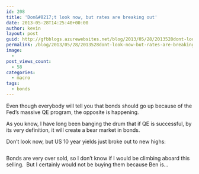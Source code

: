 ```yaml
---
id: 208
title: 'Don&#8217;t look now, but rates are breaking out'
date: 2013-05-28T14:25:40+00:00
author: kevin
layout: post
guid: http://gfbblogs.azurewebsites.net/blog/2013/05/28/2013528dont-look-now-but-rates-are-breaking-out/
permalink: /blog/2013/05/28/2013528dont-look-now-but-rates-are-breaking-out/
image:
  - 
post_views_count:
  - 58
categories:
  - macro
tags:
  - bonds
---
```

Even though everybody will tell you that bonds should go up because of the Fed&#8217;s massive QE program, the opposite is happening.

As you know, I have long been banging the drum that if QE is successful, by its very definition, it will create a bear market in bonds.

Don&#8217;t look now, but US 10 year yields just broke out to new highs:

<img class="aligncenter" alt="" src="http://themacrotourist.com/blogs/US%2010%20yr%20May%2028%2013.gif" />

Bonds are very over sold, so I don&#8217;t know if I would be climbing aboard this selling.  But I certainly would not be buying them because Ben is&#8230;
